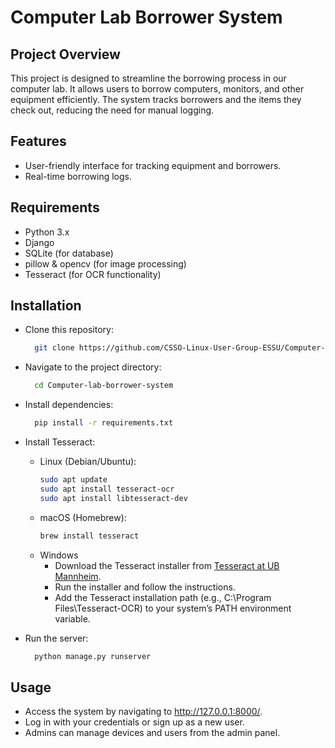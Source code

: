 # Computer Lab Borrower System

## Project Overview

This project is designed to streamline the borrowing process in our computer lab. It allows users to borrow computers, monitors, and other equipment efficiently. The system tracks borrowers and the items they check out, reducing the need for manual logging.

## Features

- User-friendly interface for tracking equipment and borrowers.
- Real-time borrowing logs.

## Requirements

- Python 3.x
- Django
- SQLite (for database)
- pillow & opencv (for image processing)
- Tesseract (for OCR functionality)

## Installation

- Clone this repository:
  ```bash
    git clone https://github.com/CSSO-Linux-User-Group-ESSU/Computer-lab-borrower-system.git
  ```
- Navigate to the project directory:
  ```bash
    cd Computer-lab-borrower-system
  ```
- Install dependencies:
  ```bash
    pip install -r requirements.txt
  ```
 - Install Tesseract:
   - Linux (Debian/Ubuntu):
     ```bash
     sudo apt update
     sudo apt install tesseract-ocr
     sudo apt install libtesseract-dev
     ```
   - macOS (Homebrew):
     ```bash
     brew install tesseract
     ```
   - Windows
     - Download the Tesseract installer from [Tesseract at UB Mannheim](https://github.com/UB-Mannheim/tesseract/wiki).
     - Run the installer and follow the instructions.
     - Add the Tesseract installation path (e.g., C:\Program Files\Tesseract-OCR) to your system’s PATH environment variable.
  
- Run the server:
  ```bash
    python manage.py runserver
  ```

## Usage

- Access the system by navigating to http://127.0.0.1:8000/.
- Log in with your credentials or sign up as a new user.
- Admins can manage devices and users from the admin panel.
